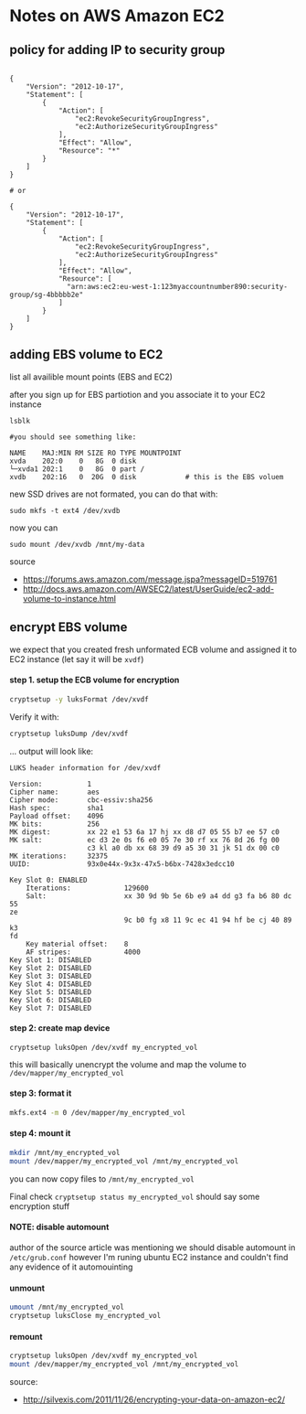 # Notes on AWS Amazon EC2


## policy for adding IP to security group

```

{
    "Version": "2012-10-17",
    "Statement": [
        {
            "Action": [
                "ec2:RevokeSecurityGroupIngress",
                "ec2:AuthorizeSecurityGroupIngress"
            ],
            "Effect": "Allow",
            "Resource": "*"
        }
    ]
}

# or 

{
    "Version": "2012-10-17",
    "Statement": [
        {
            "Action": [
                "ec2:RevokeSecurityGroupIngress",
                "ec2:AuthorizeSecurityGroupIngress"
            ],
            "Effect": "Allow",
            "Resource": [
              "arn:aws:ec2:eu-west-1:123myaccountnumber890:security-group/sg-4bbbbb2e"
            ]
        }
    ]
}
```

## adding EBS volume to EC2 

list all availible mount points (EBS and EC2)

after you sign up for EBS partiotion and you associate it to your EC2
instance 

```
lsblk

#you should see something like:

NAME    MAJ:MIN RM SIZE RO TYPE MOUNTPOINT
xvda    202:0    0   8G  0 disk
└─xvda1 202:1    0   8G  0 part /
xvdb    202:16   0  20G  0 disk            # this is the EBS voluem
```


new SSD drives are not formated, you can do that with:

```
sudo mkfs -t ext4 /dev/xvdb
```

now you can

```
sudo mount /dev/xvdb /mnt/my-data
```

source 
* https://forums.aws.amazon.com/message.jspa?messageID=519761
* http://docs.aws.amazon.com/AWSEC2/latest/UserGuide/ec2-add-volume-to-instance.html


## encrypt EBS volume

we expect that you created fresh unformated ECB volume and assigned it to EC2 instance
(let say it will be `xvdf`)


#### step 1. setup the ECB volume for encryption

```bash
cryptsetup -y luksFormat /dev/xvdf
```

Verify it with:

```bash
cryptsetup luksDump /dev/xvdf
```

... output will look like:

```
LUKS header information for /dev/xvdf

Version:           1  
Cipher name:       aes  
Cipher mode:       cbc-essiv:sha256  
Hash spec:         sha1  
Payload offset:    4096  
MK bits:           256  
MK digest:         xx 22 e1 53 6a 17 hj xx d8 d7 05 55 b7 ee 57 c0  
MK salt:           ec d3 2e 0s f6 e0 05 7e 30 rf xx 76 8d 26 fg 00  
                   c3 kl a0 db xx 68 39 d9 a5 30 31 jk 51 dx 00 c0
MK iterations:     32375  
UUID:              93x0e44x-9x3x-47x5-b6bx-7428x3edcc10

Key Slot 0: ENABLED  
    Iterations:             129600
    Salt:                   xx 30 9d 9b 5e 6b e9 a4 dd g3 fa b6 80 dc 55
ze
                            9c b0 fg x8 11 9c ec 41 94 hf be cj 40 89 k3
fd
    Key material offset:    8
    AF stripes:             4000
Key Slot 1: DISABLED  
Key Slot 2: DISABLED  
Key Slot 3: DISABLED  
Key Slot 4: DISABLED  
Key Slot 5: DISABLED  
Key Slot 6: DISABLED  
Key Slot 7: DISABLED
```

#### step 2:  create map device

```
cryptsetup luksOpen /dev/xvdf my_encrypted_vol
```

this will basically unencrypt the volume and map the volume to `/dev/mapper/my_encrypted_vol` 


#### step 3:  format it

```bash
mkfs.ext4 -m 0 /dev/mapper/my_encrypted_vol
```

#### step 4:  mount it

```bash
mkdir /mnt/my_encrypted_vol
mount /dev/mapper/my_encrypted_vol /mnt/my_encrypted_vol
```

you can now copy files to `/mnt/my_encrypted_vol`

Final check `cryptsetup status my_encrypted_vol` should say some
encryption stuff

#### NOTE: disable automount

author of the source article was mentioning we should
disable automount in `/etc/grub.conf` however I'm runing ubuntu EC2
instance and couldn't find any evidence of it automouinting


#### unmount

```bash
umount /mnt/my_encrypted_vol
cryptsetup luksClose my_encrypted_vol
```

#### remount

```bash
cryptsetup luksOpen /dev/xvdf my_encrypted_vol
mount /dev/mapper/my_encrypted_vol /mnt/my_encrypted_vol
```

source:

* http://silvexis.com/2011/11/26/encrypting-your-data-on-amazon-ec2/



